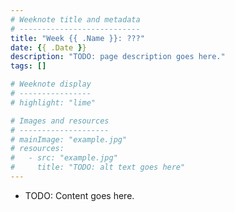 ```yaml
---
# Weeknote title and metadata
# ---------------------------
title: "Week {{ .Name }}: ???"
date: {{ .Date }}
description: "TODO: page description goes here."
tags: []

# Weeknote display
# ----------------
# highlight: "lime"

# Images and resources
# --------------------
# mainImage: "example.jpg"
# resources:
#   - src: "example.jpg"
#     title: "TODO: alt text goes here"
---
```


  * TODO: Content goes here.
